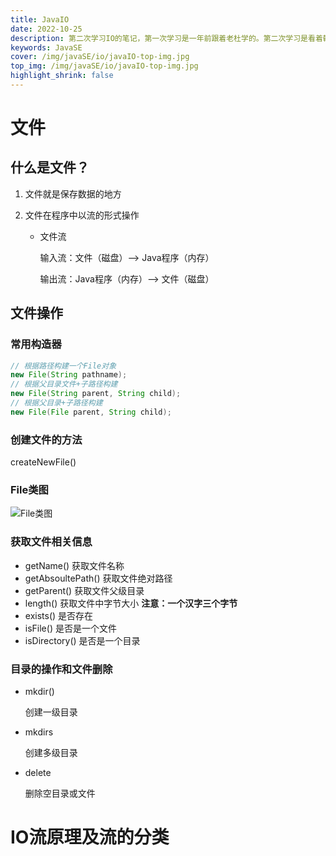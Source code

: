 ```yaml
---
title: JavaIO
date: 2022-10-25
description: 第二次学习IO的笔记，第一次学习是一年前跟着老杜学的。第二次学习是看着韩顺平老师的视频学的。
keywords: JavaSE
cover: /img/javaSE/io/javaIO-top-img.jpg
top_img: /img/javaSE/io/javaIO-top-img.jpg
highlight_shrink: false
---
```


# 文件
## 什么是文件？
1. 文件就是保存数据的地方

2. 文件在程序中以流的形式操作

   - 文件流

     输入流：文件（磁盘）—> Java程序（内存）

     输出流：Java程序（内存）—> 文件（磁盘）

## 文件操作

### 常用构造器

```java
// 根据路径构建一个File对象
new File(String pathname);
// 根据父目录文件+子路径构建
new File(String parent, String child);
// 根据父目录+子路径构建
new File(File parent, String child);
```

### 创建文件的方法

createNewFile()

### File类图

![File类图](/img/javaSE/io/io01.jpg)

### 获取文件相关信息

- getName()
  获取文件名称
- getAbsoultePath() 
  获取文件绝对路径
- getParent()
  获取文件父级目录
- length()
  获取文件中字节大小
  **注意：一个汉字三个字节**
- exists()
  是否存在
- isFile()
  是否是一个文件
- isDirectory()
  是否是一个目录

### 目录的操作和文件删除

- mkdir()

  创建一级目录

- mkdirs

  创建多级目录

- delete

  删除空目录或文件

# IO流原理及流的分类

